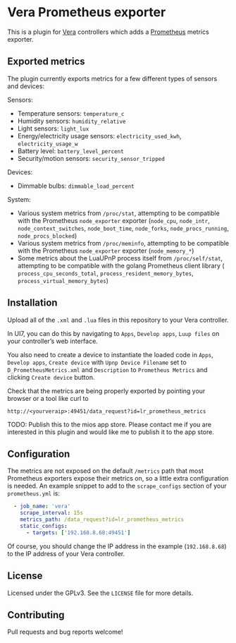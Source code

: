 # Vera Prometheus exporter

This is a plugin for [Vera][1] controllers which adds a [Prometheus][2] metrics
exporter.

[1]: http://getvera.com/
[2]: https://prometheus.io/

## Exported metrics

The plugin currently exports metrics for a few different types of
sensors and devices:

Sensors:

 - Temperature sensors: `temperature_c`
 - Humidity sensors: `humidity_relative`
 - Light sensors: `light_lux`
 - Energy/electricity usage sensors: `electricity_used_kwh`,
 `electricity_usage_w`
 - Battery level: `battery_level_percent`
 - Security/motion sensors: `security_sensor_tripped`

Devices:

 - Dimmable bulbs: `dimmable_load_percent`

System:

 - Various system metrics from `/proc/stat`, attempting to be compatible with
 the Prometheus `node_exporter` exporter (`node_cpu`, `node_intr`,
 `node_context_switches`, `node_boot_time`, `node_forks`,
 `node_procs_running`, `node_procs_blocked`)
 - Various system metrics from `/proc/meminfo`, attempting to be compatible
 with the Prometheus `node_exporter` exporter (`node_memory_*`)
 - Some metrics about the LuaUPnP process itself from `/proc/self/stat`,
 attempting to be compatible with the golang Prometheus client library (
 `process_cpu_seconds_total`, `process_resident_memory_bytes`,
 `process_virtual_memory_bytes`)

## Installation

Upload all of the `.xml` and `.lua` files in this repository to your Vera
controller.

In UI7, you can do this by navigating to `Apps`, `Develop apps`, `Luup files`
on your controller’s web interface.

You also need to create a device to instantiate the loaded code in `Apps`,
`Develop apps`, `Create device` with `Upnp Device Filename` set to
`D_PrometheusMetrics.xml` and `Description` to `Prometheus Metrics` and
clicking `Create device` button.

Check that the metrics are being properly exported by pointing your browser or
a tool like curl to

```
http://<yourveraip>:49451/data_request?id=lr_prometheus_metrics
```

TODO: Publish this to the mios app store. Please contact me if you are
interested in this plugin and would like me to publish it to the app store.

## Configuration

The metrics are not exposed on the default `/metrics` path that most
Prometheus exporters expose their metrics on, so a little extra configuration
is needed. An example snippet to add to the `scrape_configs` section of your
`prometheus.yml` is:

```yaml
  - job_name: 'vera'
    scrape_interval: 15s
    metrics_path: /data_request?id=lr_prometheus_metrics
    static_configs:
      - targets: ['192.168.8.68:49451']
```

Of course, you should change the IP address in the example (`192.168.8.68`) to
the IP address of your Vera controller.

## License

Licensed under the GPLv3. See the `LICENSE` file for more details.

## Contributing

Pull requests and bug reports welcome!
